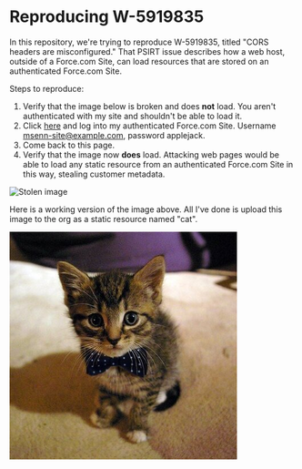 # Reproducing W-5919835

In this repository, we're trying to reproduce W-5919835, titled "CORS headers are misconfigured." That PSIRT issue describes how a web host, outside of a Force.com Site, can load resources that are stored on an authenticated Force.com Site.

Steps to reproduce:
1. Verify that the image below is broken and does **not** load. You aren't authenticated with my site and shouldn't be able to load it.
2. Click [here](https://msenn-dev-ed.lightning.force.com/) and log into my authenticated Force.com Site. Username msenn-site@example.com, password applejack.
3. Come back to this page.
4. Verify that the image now **does** load. Attacking web pages would be able to load any static resource from an authenticated Force.com Site in this way, stealing customer metadata.

![Stolen image](https://msenn-dev-ed--bigmike1020.visualforce.com/resource/1553025549000/bigmike1020__cat)

Here is a working version of the image above. All I've done is upload this image to the org as a static resource named "cat".

![Working image](cat.jpeg)

